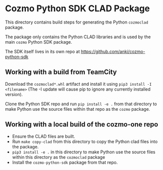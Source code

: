 # Cozmo Python SDK CLAD Package

This directory contains build steps for generating the Python `cozmoclad`
package.

The package only contains the Python CLAD libraries and is used by the
main `cozmo` Python SDK package.

The SDK itself lives in its own repo at
https://github.com/anki/cozmo-python-sdk

## Working with a build from TeamCity

Download the `cozmoclad*.whl` artifact and install it using
`pip3 install -I <filename>` (The -I update will cause pip to ignore any
currently installed version).

Clone the Python SDK repo and run `pip install -e .` from that directory
to make Python use the source files within that repo as the `cozmo` package.


## Working with a local build of the cozmo-one repo

* Ensure the CLAD files are built.
* Run `make copy-clad` from this directory to copy the Python clad files into the package.
* `pip3 install -e .` in this directory to make Python use the source files within
this directory as the `cozmoclad` package
* Install the `cozmo-python-sdk` package from that repo.
